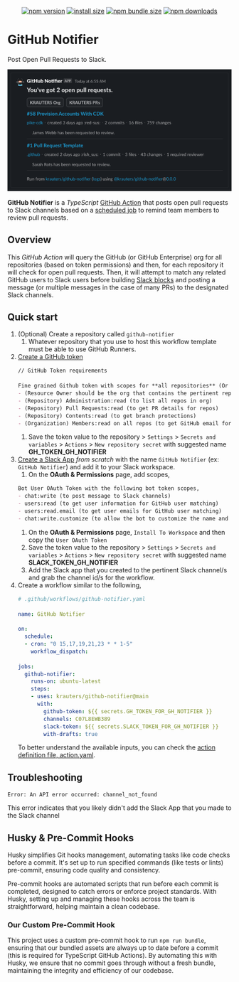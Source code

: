 

<div align="center">

[![npm version](https://img.shields.io/npm/v/@krauters/github-notifier.svg?style=flat-square)](https://www.npmjs.org/package/@krauters/github-notifier)
[![install size](https://img.shields.io/badge/dynamic/json?url=https://packagephobia.com/v2/api.json?p=@krauters/github-notifier&query=$.install.pretty&label=install%20size&style=flat-square)](https://packagephobia.now.sh/result?p=@krauters/github-notifier)
[![npm bundle size](https://img.shields.io/bundlephobia/minzip/@krauters/github-notifier?style=flat-square)](https://bundlephobia.com/package/@krauters/github-notifier@latest)
[![npm downloads](https://img.shields.io/npm/dm/@krauters/github-notifier.svg?style=flat-square)](https://npm-stat.com/charts.html?package=@krauters/github-notifier)

</div>

# GitHub Notifier

Post Open Pull Requests to Slack.

![GitHub Notifier Example](./images/example.png)

**GitHub Notifier** is a _TypeScript_ [GitHub Action](https://docs.github.com/en/actions) that posts open pull requests to Slack channels based on a [scheduled job](https://crontab.guru/) to remind team members to review pull requests.

## Overview

This _GitHub Action_ will query the GitHub (or GitHub Enterprise) org for all repositories (based on token permissions) and then, for each repository it will check for open pull requests. Then, it will attempt to match any related GitHub users to Slack users before building [Slack blocks](https://app.slack.com/block-kit-builder/T025EE5RS#%7B%22blocks%22:%5B%5D%7D) and posting a message (or multiple messages in the case of many PRs) to the designated Slack channels. 

## Quick start

1. (Optional) Create a repository called `github-notifier`
    1. Whatever repository that you use to host this workflow template must be able to use GitHub Runners.
1. [Create a GitHub token](https://github.com/settings/tokens?type=beta)
    ```md
    // GitHub Token requirements

    Fine grained Github token with scopes for **all repositories** (Or a subset of repositories that you want included in the notification),
    - (Resource Owner should be the org that contains the pertinent repositories/pull-requests – Requires an org owner to create it)
    - (Repository) Administration:read (to list all repos in org)
    - (Repository) Pull Requests:read (to get PR details for repos)
    - (Repository) Contents:read (to get branch protections)
    - (Organization) Members:read on all repos (to get GitHub email for Slack user matching)
    ```
    1. Save the token value to the repository > `Settings` > `Secrets and variables` > `Actions` > `New repository secret` with suggested name **GH_TOKEN_GH_NOTIFIER**
1. [Create a Slack App](https://api.slack.com/apps) _from scratch_ with the name `GitHub Notifier` (ex: `GitHub Notifier`) and add it to your Slack workspace.
    1. On the **OAuth & Permissions** page, add scopes,
    ```md
    Bot User OAuth Token with the following bot token scopes,
    - chat:write (to post message to Slack channels)
    - users:read (to get user information for GitHub user matching)
    - users:read.email (to get user emails for GitHub user matching)
    - chat:write.customize (to allow the bot to customize the name and avatar)
    ```
    1. On the **OAuth & Permissions** page, `Install To Workspace` and then copy the `User OAuth Token`
    1. Save the token value to the repository > `Settings` > `Secrets and variables` > `Actions` > `New repository secret` with suggested name **SLACK_TOKEN_GH_NOTIFIER**
    1. Add the Slack app that you created to the pertinent Slack channel/s and grab the channel id/s for the workflow.
1. Create a workflow similar to the following,
    ```yaml
    # .github/workflows/github-notifier.yaml

    name: GitHub Notifier

    on:
      schedule:
      - cron: "0 15,17,19,21,23 * * 1-5"
        workflow_dispatch:

    jobs:
      github-notifier:
        runs-on: ubuntu-latest
        steps:
        - uses: krauters/github-notifier@main
          with:
            github-token: ${{ secrets.GH_TOKEN_FOR_GH_NOTIFIER }}
            channels: C07L8EWB389
            slack-token: ${{ secrets.SLACK_TOKEN_FOR_GH_NOTIFIER }}
            with-drafts: true
    ```
    To better understand the available inputs, you can check the [action definition file, action.yaml](./action.yaml).

## Troubleshooting

```
Error: An API error occurred: channel_not_found
```

This error indicates that you likely didn't add the Slack App that you made to the Slack channel

## Husky & Pre-Commit Hooks

Husky simplifies Git hooks management, automating tasks like code checks before a commit. It's set up to run specified commands (like tests or lints) pre-commit, ensuring code quality and consistency.

Pre-commit hooks are automated scripts that run before each commit is completed, designed to catch errors or enforce project standards. With Husky, setting up and managing these hooks across the team is straightforward, helping maintain a clean codebase.

### Our Custom Pre-Commit Hook

This project uses a custom pre-commit hook to run `npm run bundle`, ensuring that our bundled assets are always up to date before a commit (this is required for TypeScript GitHub Actions). By automating this with Husky, we ensure that no commit goes through without a fresh bundle, maintaining the integrity and efficiency of our codebase.
